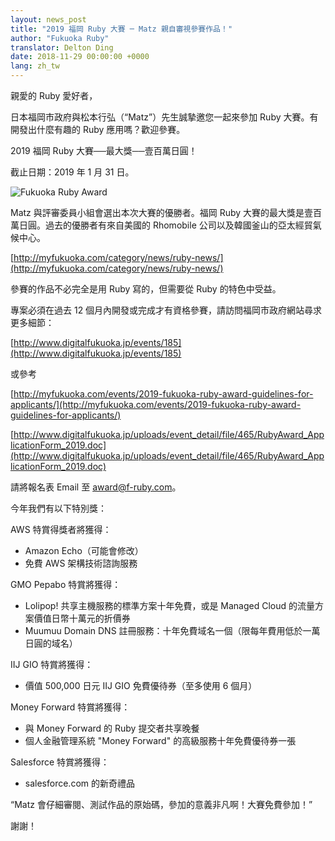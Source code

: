 ```yaml
---
layout: news_post
title: "2019 福岡 Ruby 大賽 ─ Matz 親自審視參賽作品！"
author: "Fukuoka Ruby"
translator: Delton Ding
date: 2018-11-29 00:00:00 +0000
lang: zh_tw
---
```


親愛的 Ruby 愛好者，

日本福岡市政府與松本行弘（“Matz”）先生誠摯邀您一起來參加 Ruby 大賽。有開發出什麼有趣的 Ruby 應用嗎？歡迎參賽。

2019 福岡 Ruby 大賽──最大獎──壹百萬日圓！

截止日期：2019 年 1 月 31 日。

![Fukuoka Ruby Award](http://www.digitalfukuoka.jp/javascripts/kcfinder/upload/images/fukuokarubyaward2017.png)

Matz 與評審委員小組會選出本次大賽的優勝者。福岡 Ruby 大賽的最大獎是壹百萬日圓。過去的優勝者有來自美國的 Rhomobile 公司以及韓國釜山的亞太經貿氣候中心。

[http://myfukuoka.com/category/news/ruby-news/](http://myfukuoka.com/category/news/ruby-news/)

參賽的作品不必完全是用 Ruby 寫的，但需要從 Ruby 的特色中受益。

專案必須在過去 12 個月內開發或完成才有資格參賽，請訪問福岡市政府網站尋求更多細節：

[http://www.digitalfukuoka.jp/events/185](http://www.digitalfukuoka.jp/events/185)

或參考

[http://myfukuoka.com/events/2019-fukuoka-ruby-award-guidelines-for-applicants/](http://myfukuoka.com/events/2019-fukuoka-ruby-award-guidelines-for-applicants/)

[http://www.digitalfukuoka.jp/uploads/event_detail/file/465/RubyAward_ApplicationForm_2019.doc](http://www.digitalfukuoka.jp/uploads/event_detail/file/465/RubyAward_ApplicationForm_2019.doc)

請將報名表 Email 至 award@f-ruby.com。

今年我們有以下特別獎：

AWS 特賞得獎者將獲得：

* Amazon Echo（可能會修改）
* 免費 AWS 架構技術諮詢服務

GMO Pepabo 特賞將獲得：

* Lolipop! 共享主機服務的標準方案十年免費，或是 Managed Cloud 的流量方案價值日幣十萬元的折價券
* Muumuu Domain DNS 註冊服務：十年免費域名一個（限每年費用低於一萬日圓的域名）

IIJ GIO 特賞將獲得：

* 價值 500,000 日元 IIJ GIO 免費優待券（至多使用 6 個月）

Money Forward 特賞將獲得：

* 與 Money Forward 的 Ruby 提交者共享晚餐
* 個人金融管理系統 "Money Forward" 的高級服務十年免費優待券一張

Salesforce 特賞將獲得：

* salesforce.com 的新奇禮品

“Matz 會仔細審閱、測試作品的原始碼，參加的意義非凡啊！大賽免費參加！”

謝謝！
